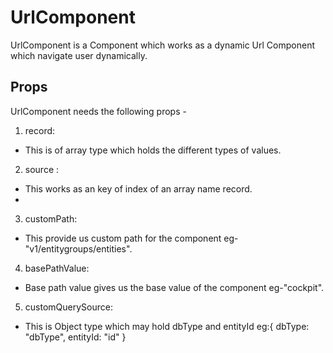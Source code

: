 # UrlComponent

UrlComponent is a Component which works as a dynamic Url Component which navigate user dynamically.

## Props

UrlComponent needs the following props -

1. record:

- This is of array type which holds the different types of values.

2. source :

- This works as an key of index of an array name record.
-

3. customPath:

- This provide us custom path for the component eg- "v1/entitygroups/entities".

4. basePathValue:

- Base path value gives us the base value of the component eg-"cockpit".

5. customQuerySource:

- This is Object type which may hold dbType and entityId eg:{ dbType: "dbType", entityId: "id" }
